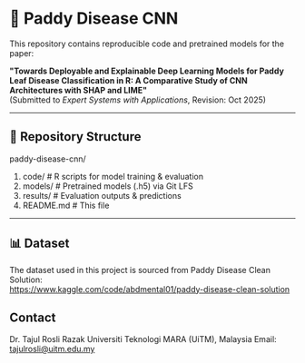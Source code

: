 # 🍃 Paddy Disease CNN

This repository contains reproducible code and pretrained models for the paper:

**"Towards Deployable and Explainable Deep Learning Models for Paddy Leaf Disease Classification in R: A Comparative Study of CNN Architectures with SHAP and LIME"**  
(Submitted to *Expert Systems with Applications*, Revision: Oct 2025)

---

## 📂 Repository Structure

paddy-disease-cnn/ 
1. code/                 # R scripts for model training & evaluation
2. models/               # Pretrained models (.h5) via Git LFS
3. results/              # Evaluation outputs & predictions
4. README.md             # This file

---

## 📊 Dataset

The dataset used in this project is sourced from Paddy Disease Clean Solution:  
https://www.kaggle.com/code/abdmental01/paddy-disease-clean-solution

## Contact

Dr. Tajul Rosli Razak
Universiti Teknologi MARA (UiTM), Malaysia
Email: tajulrosli@uitm.edu.my
